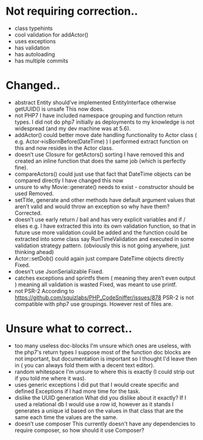 # Not requiring correction..

* class typehints
* cool validation for addActor()
* uses exceptions
* has validation
* has autoloading
* has multiple commits


# Changed..

* abstract Entity should’ve implemented EntityInterface otherwise getUUID() is unsafe
    This now does.
* not PHP7
    I have included namespace grouping and function return types. I did not do php7 initially as deployments to my knowledge is not widespread (and my dev machine was at 5.6).
 * addActor() could better move date handling functionality to Actor class ( e.g. Actor->isBornBefore(DateTime) )
    I performed extract function on this and now resides in the Actor class.
* doesn’t use Closure for getActors() sorting
    I have removed this and created an inline function that does the same job (which is perfectly fine).
* compareActors() could just use that fact that DateTime objects can be compared directly
    I have changed this now
* unsure to why Movie::generate() needs to exist - constructor should be used
    Removed.
* setTitle, generate and other methods have default argument values that aren’t valid and would throw an exception so why have them?
    Corrected.
* doesn’t use early return / bail and has very explicit variables and if / elses e.g.
    I have extracted this into its own validation function, so that in future use more validation could be added and the function could be extracted into some class say RunTimeValidation and executed in some validation strategy pattern. (obviously this is not going anywhere, just thinking ahead)
* Actor::setDob() could again just compare DateTime objects directly
    Fixed.
* doesn’t use JsonSerializable
    Fixed.
* catches exceptions and sprintfs them ( meaning they aren’t even output ) meaning all validation is wasted
    Fixed, was meant to use printf.
* not PSR-2
    According to https://github.com/squizlabs/PHP_CodeSniffer/issues/878 PSR-2 is not compatible with php7 use groupings. However rest of files are.



# Unsure what to correct..
* too many useless doc-blocks
    I'm unsure which ones are useless, with the php7's return types I suppose most of the function doc blocks are not important, but documentation is important so I thought I'd leave then in ( you can always fold them with a decent text editor).
 * random whitespace 
    I'm unsure to where this is exactly (I could strip out if you told me where it was).
* uses generic exceptions
    I did put that I would create specific and defined Exceptions if I had more time for the task.
* dislike the UUID generation
    What did you dislike about it exactly? If I used a relational db I would use a row id, however as it stands I generates a unique id based on the values in that class that are the same each time the values are the same.
* doesn’t use composer
    This currently doesn't have any dependencies to require composer, so how should it use Composer?

